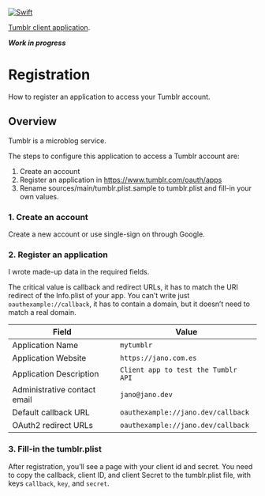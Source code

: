 [![Swift](https://github.com/janodevorg/MyTumblrApp/actions/workflows/swift.yml/badge.svg)](https://github.com/janodevorg/MyTumblrApp/actions/workflows/swift.yml)

[Tumblr client application](https://janodevorg.github.io/MyTumblrApp/documentation/mytumblrapp/).

**_Work in progress_**


# Registration

How to register an application to access your Tumblr account.

## Overview

Tumblr is a microblog service.

The steps to configure this application to access a Tumblr account are:

1. Create an account
2. Register an application in https://www.tumblr.com/oauth/apps
3. Rename sources/main/tumblr.plist.sample to tumblr.plist and fill-in your own values.

### 1. Create an account

Create a new account or use single-sign on through Google.

### 2. Register an application

I wrote made-up data in the required fields. 

The critical value is callback and redirect URLs, it has to match the URI redirect of the 
Info.plist of your app. You can’t write just `oauthexample://callback`, it has to contain a domain,
but it doesn’t need to match a real domain.

| Field | Value |
|---|---|
| Application Name | `mytumblr` |
| Application Website | `https://jano.com.es` |
| Application Description | `Client app to test the Tumblr API` |
| Administrative contact email | `jano@jano.dev` |
| Default callback URL | `oauthexample://jano.dev/callback` |
| OAuth2 redirect URLs | `oauthexample://jano.dev/callback` |

### 3. Fill-in the tumblr.plist

After registration, you’ll see a page with your client id and secret. You need to copy the 
callback, client ID, and client Secret to the tumblr.plist file, with keys `callback`, `key`, 
and `secret`.
